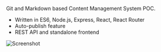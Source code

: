 Git and Markdown based Content Management System POC.
  * Written in ES6, Node.js, Express, React, React Router
  * Auto-publish feature
  * REST API and standalone frontend

![Screenshot](https://loicdescotte.github.io/gm-CMS/screenshot.png)
